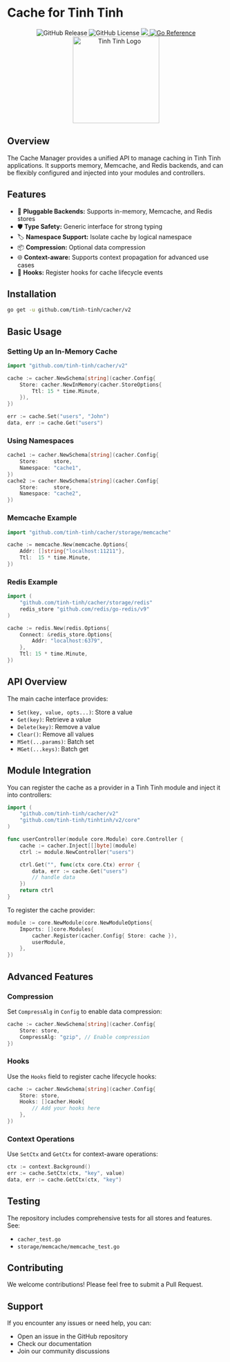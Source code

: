 # Cache for Tinh Tinh

<div align="center">
<img alt="GitHub Release" src="https://img.shields.io/github/v/release/tinh-tinh/cacher">
<img alt="GitHub License" src="https://img.shields.io/github/license/tinh-tinh/cacher">
<a href="https://codecov.io/gh/tinh-tinh/cacher" > 
 <img src="https://codecov.io/gh/tinh-tinh/cacher/graph/badge.svg?token=5P267CM3SA"/> 
 </a>
<a href="https://pkg.go.dev/github.com/tinh-tinh/cacher"><img src="https://pkg.go.dev/badge/github.com/tinh-tinh/cacher.svg" alt="Go Reference"></a>
</div>

<div align="center">
    <img src="https://avatars.githubusercontent.com/u/178628733?s=400&u=2a8230486a43595a03a6f9f204e54a0046ce0cc4&v=4" width="200" alt="Tinh Tinh Logo">
</div>

## Overview

The Cache Manager provides a unified API to manage caching in Tinh Tinh applications. It supports memory, Memcache, and Redis backends, and can be flexibly configured and injected into your modules and controllers.

## Features

- 🔌 **Pluggable Backends:** Supports in-memory, Memcache, and Redis stores
- 🛡️ **Type Safety:** Generic interface for strong typing
- 🏷️ **Namespace Support:** Isolate cache by logical namespace
- 📦 **Compression:** Optional data compression
- 🌐 **Context-aware:** Supports context propagation for advanced use cases
- 🎣 **Hooks:** Register hooks for cache lifecycle events

## Installation

```bash
go get -u github.com/tinh-tinh/cacher/v2
```

## Basic Usage

### Setting Up an In-Memory Cache

```go
import "github.com/tinh-tinh/cacher/v2"

cache := cacher.NewSchema[string](cacher.Config{
    Store: cacher.NewInMemory(cacher.StoreOptions{
        Ttl: 15 * time.Minute,
    }),
})

err := cache.Set("users", "John")
data, err := cache.Get("users")
```

### Using Namespaces

```go
cache1 := cacher.NewSchema[string](cacher.Config{
    Store:     store,
    Namespace: "cache1",
})
cache2 := cacher.NewSchema[string](cacher.Config{
    Store:     store,
    Namespace: "cache2",
})
```

### Memcache Example

```go
import "github.com/tinh-tinh/cacher/storage/memcache"

cache := memcache.New(memcache.Options{
    Addr: []string{"localhost:11211"},
    Ttl:  15 * time.Minute,
})
```

### Redis Example

```go
import (
    "github.com/tinh-tinh/cacher/storage/redis"
    redis_store "github.com/redis/go-redis/v9"
)

cache := redis.New(redis.Options{
    Connect: &redis_store.Options{
        Addr: "localhost:6379",
    },
    Ttl: 15 * time.Minute,
})
```

## API Overview

The main cache interface provides:

- `Set(key, value, opts...)`: Store a value
- `Get(key)`: Retrieve a value
- `Delete(key)`: Remove a value
- `Clear()`: Remove all values
- `MSet(...params)`: Batch set
- `MGet(...keys)`: Batch get

## Module Integration

You can register the cache as a provider in a Tinh Tinh module and inject it into controllers:

```go
import (
    "github.com/tinh-tinh/cacher/v2"
    "github.com/tinh-tinh/tinhtinh/v2/core"
)

func userController(module core.Module) core.Controller {
    cache := cacher.Inject[[]byte](module)
    ctrl := module.NewController("users")

    ctrl.Get("", func(ctx core.Ctx) error {
        data, err := cache.Get("users")
        // handle data
    })
    return ctrl
}
```

To register the cache provider:

```go
module := core.NewModule(core.NewModuleOptions{
    Imports: []core.Modules{
        cacher.Register(cacher.Config{ Store: cache }),
        userModule,
    },
})
```

## Advanced Features

### Compression
Set `CompressAlg` in `Config` to enable data compression:

```go
cache := cacher.NewSchema[string](cacher.Config{
    Store: store,
    CompressAlg: "gzip", // Enable compression
})
```

### Hooks
Use the `Hooks` field to register cache lifecycle hooks:

```go
cache := cacher.NewSchema[string](cacher.Config{
    Store: store,
    Hooks: []cacher.Hook{
        // Add your hooks here
    },
})
```

### Context Operations
Use `SetCtx` and `GetCtx` for context-aware operations:

```go
ctx := context.Background()
err := cache.SetCtx(ctx, "key", value)
data, err := cache.GetCtx(ctx, "key")
```

## Testing

The repository includes comprehensive tests for all stores and features. See:
- `cacher_test.go`
- `storage/memcache/memcache_test.go`

## Contributing

We welcome contributions! Please feel free to submit a Pull Request.

## Support

If you encounter any issues or need help, you can:
- Open an issue in the GitHub repository
- Check our documentation
- Join our community discussions
